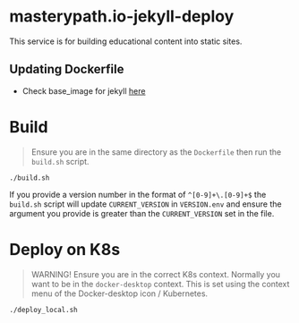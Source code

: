 # masterypath.io-jekyll-deploy

This service is for building educational content into static sites.

## Updating Dockerfile

- Check base_image for jekyll [here](https://github.com/envygeeks/jekyll-docker/blob/master/opts.yml)

# Build

> Ensure you are in the same directory as the `Dockerfile` then run the `build.sh` script.

`./build.sh`

If you provide a version number in the format of `^[0-9]+\.[0-9]+$` the `build.sh` script will update `CURRENT_VERSION` in `VERSION.env` and ensure the argument you provide is greater than the `CURRENT_VERSION` set in the file.

# Deploy on K8s

> WARNING! Ensure you are in the correct K8s context. Normally you want to be in the `docker-desktop` context. This is set using the context menu of the Docker-desktop icon / Kubernetes.

```bash
./deploy_local.sh
```